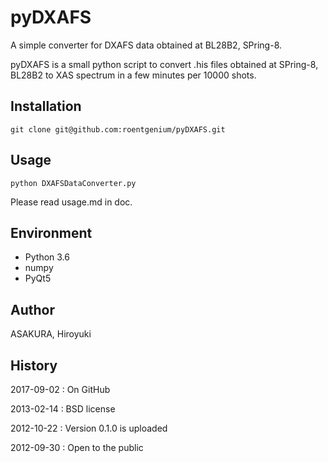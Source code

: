 # pyDXAFS

A simple converter for DXAFS data obtained at BL28B2, SPring-8.

pyDXAFS is a small python script to convert .his files obtained at SPring-8, BL28B2 to XAS spectrum in a few minutes per 10000 shots.

## Installation

```
git clone git@github.com:roentgenium/pyDXAFS.git
```

## Usage

```
python DXAFSDataConverter.py
```

Please read usage.md in doc.

## Environment

- Python 3.6
- numpy
- PyQt5

## Author

ASAKURA, Hiroyuki

## History

2017-09-02
:   On GitHub

2013-02-14
:   BSD license

2012-10-22
:   Version 0.1.0 is uploaded

2012-09-30
:   Open to the public
